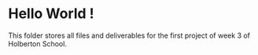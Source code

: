 # Hello World !

This folder stores all files and deliverables for the first project of week 3 of Holberton School.

